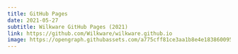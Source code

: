 ```yaml
---
title: GitHub Pages
date: 2021-05-27
subtitle: Wilkware GitHub Pages (2021)
link: https://github.com/Wilkware/wilkware.github.io
image: https://opengraph.githubassets.com/a775cff81ce3aa1b8e4e18386009548e05bd26b98c9216928d736a6149869523/Wilkware/wilkware.github.io
---
```

